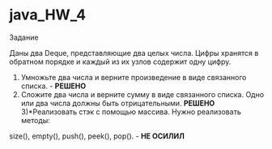 # java_HW_4
Задание

Даны два Deque, представляющие два целых числа. 
Цифры хранятся в обратном порядке и каждый из их узлов содержит одну цифру.
1) Умножьте два числа и верните произведение в виде связанного списка. - **РЕШЕНО**
2) Сложите два числа и верните сумму в виде связанного списка.
   Одно или два числа должны быть отрицательными. **РЕШЕНО**
3)*Реализовать стэк с помощью массива. Нужно реализовать методы:

size(), empty(), push(), peek(), pop(). - **НЕ ОСИЛИЛ**

